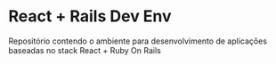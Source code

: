 # React + Rails Dev Env
Repositório contendo o ambiente para desenvolvimento de aplicações baseadas no stack React + Ruby On Rails
